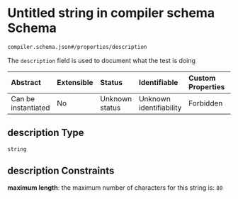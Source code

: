 # Untitled string in compiler schema Schema

```txt
compiler.schema.json#/properties/description
```

The `description` field is used to document what the test is doing

| Abstract            | Extensible | Status         | Identifiable            | Custom Properties | Additional Properties | Access Restrictions | Defined In                                                                   |
| :------------------ | :--------- | :------------- | :---------------------- | :---------------- | :-------------------- | :------------------ | :--------------------------------------------------------------------------- |
| Can be instantiated | No         | Unknown status | Unknown identifiability | Forbidden         | Allowed               | none                | [compiler.schema.json\*](../out/compiler.schema.json "open original schema") |

## description Type

`string`

## description Constraints

**maximum length**: the maximum number of characters for this string is: `80`
